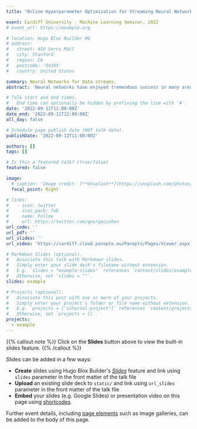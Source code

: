 ```yaml
---
title: "Online Hyperparameter Optimization for Streaming Neural Networks"

event: Cardiff University - Machine Learning Seminar, 2022
# event_url: https://example.org

# location: Hugo Blox Builder HQ
# address:
#   street: 450 Serra Mall
#   city: Stanford
#   region: CA
#   postcode: '94305'
#   country: United States

summary: Neural Networks for Data streams.
abstract: 'Neural networks have enjoyed tremendous success in many areas over the last decade. They are also receiving more and more attention in learning from data streams, which is inherently incremental. An incremental setting poses challenges for hyperparameter optimization, which is essential to obtain satisfactory network performance. To overcome this challenge, we introduce Continuously Adaptive Neural networks for Data streams (CAND). For every prediction, CAND chooses the current best network from a pool of candidates by continuously monitor- ing the performance of all candidate networks. The candidates are trained using different optimizers and hyperparameters. An experimental comparison against three state-of-the-art stream learning methods, over 17 benchmark streaming datasets con- firms the competitive performance of CAND, especially on high- dimensional data. We also investigate two orthogonal heuristics for accelerating CAND, which trade-off small amounts of accu- racy for significant run-time gains. We observe that training on small mini-batches yields similar accuracy to single-instance fully incremental training, even on evolving data streams.'

# Talk start and end times.
#   End time can optionally be hidden by prefixing the line with `#`.
date: '2022-09-11T11:00:00Z'
date_end: '2022-09-11T12:00:00Z'
all_day: false

# Schedule page publish date (NOT talk date).
publishDate: '2022-09-12T11:00:00Z'

authors: []
tags: []

# Is this a featured talk? (true/false)
featured: false

image:
  # caption: 'Image credit: [**Unsplash**](https://unsplash.com/photos/bzdhc5b3Bxs)'
  focal_point: Right

# links:
#   - icon: twitter
#     icon_pack: fab
#     name: Follow
#     url: https://twitter.com/georgecushen
url_code: ''
url_pdf: ''
url_slides: ''
url_video: 'https://cardiff.cloud.panopto.eu/Panopto/Pages/Viewer.aspx?tid=8483a615-48e0-47f6-b847-af4800bd0771'

# Markdown Slides (optional).
#   Associate this talk with Markdown slides.
#   Simply enter your slide deck's filename without extension.
#   E.g. `slides = "example-slides"` references `content/slides/example-slides.md`.
#   Otherwise, set `slides = ""`.
slides: example

# Projects (optional).
#   Associate this post with one or more of your projects.
#   Simply enter your project's folder or file name without extension.
#   E.g. `projects = ["internal-project"]` references `content/project/deep-learning/index.md`.
#   Otherwise, set `projects = []`.
projects:
  - example
---
```


{{% callout note %}}
Click on the **Slides** button above to view the built-in slides feature.
{{% /callout %}}

Slides can be added in a few ways:

- **Create** slides using Hugo Blox Builder's [_Slides_](https://docs.hugoblox.com/reference/content-types/) feature and link using `slides` parameter in the front matter of the talk file
- **Upload** an existing slide deck to `static/` and link using `url_slides` parameter in the front matter of the talk file
- **Embed** your slides (e.g. Google Slides) or presentation video on this page using [shortcodes](https://docs.hugoblox.com/reference/markdown/).

Further event details, including [page elements](https://docs.hugoblox.com/reference/markdown/) such as image galleries, can be added to the body of this page.
